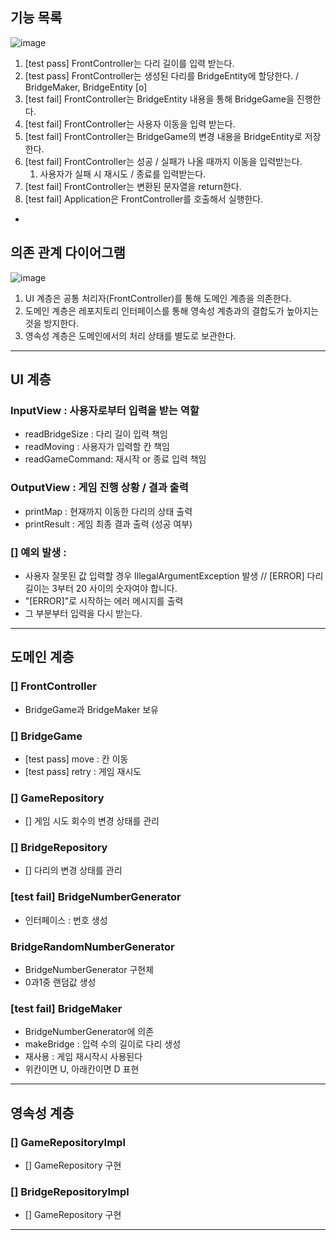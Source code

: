 ## 기능 목록 
![image](https://www.notion.so/795b281f263d491faa3b7fb4007e2ea8#290f3f6e34474ac1a7e07f40ae2f23e8)
1. [test pass] FrontController는 다리 길이를 입력 받는다.
2. [test pass] FrontController는 생성된 다리를 BridgeEntity에 할당한다. / BridgeMaker, BridgeEntity [o]
3. [test fail] FrontController는 BridgeEntity 내용을 통해 BridgeGame을 진행한다.
4. [test fail] FrontController는 사용자 이동을 입력 받는다.
5. [test fail] FrontController는 BridgeGame의 변경 내용을 BridgeEntity로 저장한다.
6. [test fail] FrontController는 성공 / 실패가 나올 때까지 이동을 입력받는다.
   1. 사용자가 실패 시 재시도 / 종료를 입력받는다.
7. [test fail] FrontController는 변환된 문자열을 return한다.
8. [test fail] Application은 FrontController를 호출해서 실행한다.


- 

## 의존 관계 다이어그램

![image](https://velog.velcdn.com/images/urtimeislimited/post/99eadb5a-8ab1-4da5-9954-c8ee3d8e281d/image.png)

1. UI 계층은 공통 처리자(FrontController)를 통해 도메인 계층을 의존한다.
2. 도메인 계층은 레포지토리 인터페이스를 통해 영속성 계층과의 결합도가 높아지는 것을 방지한다.
3. 영속성 계층은 도메인에서의 처리 상태를 별도로 보관한다.
---

## UI 계층

### InputView : 사용자로부터 입력을 받는 역할

- readBridgeSize : 다리 길이 입력 책임
- readMoving : 사용자가 입력할 칸 책임
- readGameCommand: 재시작 or 종료 입력 책임

### OutputView : 게임 진행 상황 / 결과 출력

- printMap :  현재까지 이동한 다리의 상태 출력
- printResult : 게임 최종 결과 출력 (성공 여부)

### [] 예외 발생 :

- 사용자 잘못된 값 입력할 경우 IllegalArgumentException 발생 // [ERROR] 다리 길이는 3부터 20 사이의 숫자여야 합니다.
- "[ERROR]"로 시작하는 에러 메시지를 출력
- 그 부분부터 입력을 다시 받는다.

---

## 도메인 계층

### [] FrontController

- BridgeGame과 BridgeMaker 보유

### [] BridgeGame

- [test pass] move : 칸 이동
- [test pass] retry : 게임 재시도

### [] GameRepository

- [] 게임 시도 회수의 변경 상태를 관리

### [] BridgeRepository

- [] 다리의 변경 상태를 관리

### [test fail] BridgeNumberGenerator

- 인터페이스 : 번호 생성

### BridgeRandomNumberGenerator

- BridgeNumberGenerator 구현체
- 0과1중 랜덤값 생성

### [test fail] BridgeMaker

- BridgeNumberGenerator에 의존
- makeBridge : 입력 수의 길이로 다리 생성
- 재사용 : 게임 재시작시 사용된다
- 위칸이면 U, 아래칸이면 D 표현

---

## 영속성 계층

### [] GameRepositoryImpl

- [] GameRepository 구현

### [] BridgeRepositoryImpl

- [] GameRepository 구현

---
